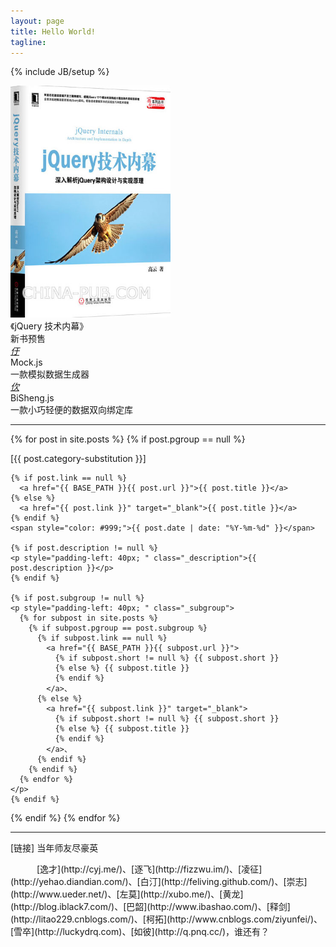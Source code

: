 ```yaml
---
layout: page
title: Hello World!
tagline: 
---
```

{% include JB/setup %}

<div class="row index_recommended">
  <div class="span4">
    <a href="http://product.china-pub.com/3769266" target="_blank"><img src="/assets/jquery_internals/shupi.jpg" width=256></a>
    <div class="title">《jQuery 技术内幕》</div>
    <div class="desc">新书预售</div>
  </div>
  <div class="span4">
    <a href="http://mockjs.com/" target="_blank"><i class="iconlogo">&#x3435;</i></a>
    <div class="title">Mock.js</div>
    <div class="desc">一款模拟数据生成器</div>
  </div>
  <div class="span4">
    <a href="http://bishengjs.com/" target="_blank"><i class="iconlogo">&#x3438;</i></a>
    <div class="title">BiSheng.js</div>
    <div class="desc">一款小巧轻便的数据双向绑定库</div>
  </div>
</div>
<link rel="stylesheet" type="text/css" href="/assets/github.css">

---

{% for post in site.posts %}
{% if post.pgroup == null %}
<div>
    [{{ post.category-substitution }}]

    {% if post.link == null %}
      <a href="{{ BASE_PATH }}{{ post.url }}">{{ post.title }}</a>
    {% else %}
      <a href="{{ post.link }}" target="_blank">{{ post.title }}</a>
    {% endif %}
    <span style="color: #999;">{{ post.date | date: "%Y-%m-%d" }}</span>

    {% if post.description != null %}
    <p style="padding-left: 40px; " class="_description">{{ post.description }}</p>
    {% endif %}

    {% if post.subgroup != null %}
    <p style="padding-left: 40px; " class="_subgroup">
      {% for subpost in site.posts %}
        {% if subpost.pgroup == post.subgroup %}
          {% if subpost.link == null %}
            <a href="{{ BASE_PATH }}{{ subpost.url }}">
              {% if subpost.short != null %} {{ subpost.short }}
              {% else %} {{ subpost.title }}
              {% endif %}
            </a>、
          {% else %}
            <a href="{{ subpost.link }}" target="_blank">
              {% if subpost.short != null %} {{ subpost.short }}
              {% else %} {{ subpost.title }}
              {% endif %}
            </a>、
          {% endif %}
        {% endif %}
      {% endfor %}
    </p>
    {% endif %}
</div>
{% endif %}
{% endfor %}
<hr>
<p>[链接] 当年师友尽豪英</p>
　　　[逸才](http://cyj.me/)、[逐飞](http://fizzwu.im/)、[凌征](http://yehao.diandian.com/)、[白汀](http://feliving.github.com/)、[崇志](http://www.ueder.net/)、[左莫](http://xubo.me/)、[黄龙](http://blog.iblack7.com/)、[巴韶](http://www.ibashao.com/)、[释剑](http://litao229.cnblogs.com/)、[柯拓](http://www.cnblogs.com/ziyunfei/)、[雪卒](http://luckydrq.com)、[如彼](http://q.pnq.cc/)，谁还有？



